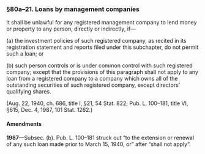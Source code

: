 ### §80a–21. Loans by management companies ###

It shall be unlawful for any registered management company to lend money or property to any person, directly or indirectly, if—

(a) the investment policies of such registered company, as recited in its registration statement and reports filed under this subchapter, do not permit such a loan; or

(b) such person controls or is under common control with such registered company; except that the provisions of this paragraph shall not apply to any loan from a registered company to a company which owns all of the outstanding securities of such registered company, except directors’ qualifying shares.

(Aug. 22, 1940, ch. 686, title I, §21, 54 Stat. 822; Pub. L. 100–181, title VI, §615, Dec. 4, 1987, 101 Stat. 1262.)

#### Amendments ####

**1987**—Subsec. (b). Pub. L. 100–181 struck out “to the extension or renewal of any such loan made prior to March 15, 1940, or” after “shall not apply”.